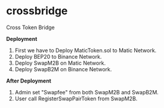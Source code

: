 # crossbridge
Cross Token Bridge


**Deployment**

1. First we have to Deploy MaticToken.sol to Matic Network.
2. Deploy BEP20 to Binance Network.
3. Deploy SwapM2B on Matic Network.
4. Deploy SwapB2M on Binance Network.

**After Deployment**

1. Admin set "Swapfee" from both SwapM2B and SwapB2M.
2. User call RegisterSwapPairToken from SwapM2B.
